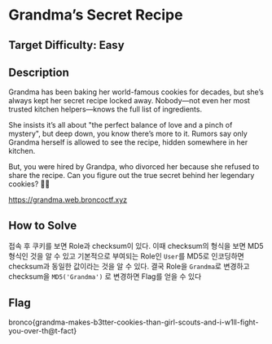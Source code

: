 # Grandma’s Secret Recipe

## Target Difficulty: Easy

## Description
Grandma has been baking her world-famous cookies for decades, but she’s always kept her secret recipe locked away. Nobody—not even her most trusted kitchen helpers—knows the full list of ingredients.

She insists it’s all about "the perfect balance of love and a pinch of mystery", but deep down, you know there’s more to it. Rumors say only Grandma herself is allowed to see the recipe, hidden somewhere in her kitchen.

But, you were hired by Grandpa, who divorced her because she refused to share the recipe. Can you figure out the true secret behind her legendary cookies? 🍪👵

https://grandma.web.broncoctf.xyz

## How to Solve
접속 후 쿠키를 보면 Role과 checksum이 있다. 이때 checksum의 형식을 보면 MD5 형식인 것을 알 수 있고 기본적으로 부여되는 Role인 `User`를 MD5로 인코딩하면 checksum과 동일한 값이라는 것을 알 수 있다. 결국 Role을 `Grandma`로 변경하고 checksum을 `MD5('Grandma')` 로 변경하면 Flag를 얻을 수 있다

## Flag
bronco{grandma-makes-b3tter-cookies-than-girl-scouts-and-i-w1ll-fight-you-over-th@t-fact}